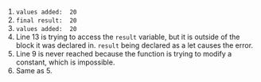 1. `values added:  20`
2. `final result:  20`
3. `values added:  20`
4. Line 13 is trying to access the `result` variable, but it is outside of the block it was declared in. `result` being declared as a let causes the error.
5. Line 9 is never reached because the function is trying to modify a constant, which is impossible.
6. Same as 5.